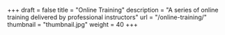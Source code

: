 +++
draft 			= false
title 			= "Online Training"
description		= "A series of online training delivered by professional instructors"
url 				= "/online-training/"
thumbnail		= "thumbnail.jpg"
weight			= 40
+++
